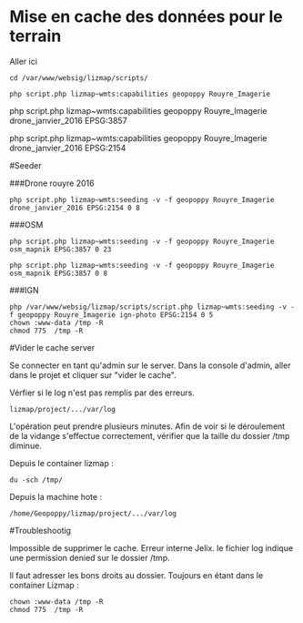 # Mise en cache des données pour le terrain

Aller ici

~~~
cd /var/www/websig/lizmap/scripts/
~~~

~~~
php script.php lizmap~wmts:capabilities geopoppy Rouyre_Imagerie
~~~


php script.php lizmap~wmts:capabilities geopoppy Rouyre_Imagerie drone_janvier_2016 EPSG:3857

php script.php lizmap~wmts:capabilities geopoppy Rouyre_Imagerie drone_janvier_2016 EPSG:2154


#Seeder 

###Drone rouyre 2016
~~~
php script.php lizmap~wmts:seeding -v -f geopoppy Rouyre_Imagerie drone_janvier_2016 EPSG:2154 0 8
~~~
###OSM
~~~
php script.php lizmap~wmts:seeding -v -f geopoppy Rouyre_Imagerie osm_mapnik EPSG:3857 0 23
~~~

~~~
php script.php lizmap~wmts:seeding -v -f geopoppy Rouyre_Imagerie osm_mapnik EPSG:3857 0 8
~~~


###IGN

~~~
php /var/www/websig/lizmap/scripts/script.php lizmap~wmts:seeding -v -f geopoppy Rouyre_Imagerie ign-photo EPSG:2154 0 5
chown :www-data /tmp -R
chmod 775  /tmp -R
~~~


#Vider le cache server

Se connecter en tant qu'admin sur le server. Dans la console d'admin, aller dans le projet et cliquer sur "vider le cache". 

Vérfier si le log n'est pas remplis par des erreurs.

~~~
lizmap/project/.../var/log
~~~


L'opération peut prendre plusieurs minutes. Afin de voir si le déroulement de la vidange s'effectue correctement, vérifier que la taille du dossier /tmp diminue.

Depuis le container lizmap :

~~~
du -sch /tmp/ 
~~~

Depuis la machine hote :

~~~
/home/Geopoppy/lizmap/project/.../var/log
~~~

#Troubleshootig 

Impossible de supprimer le cache. Erreur interne Jelix. le fichier log indique une permission denied sur le dossier /tmp.

Il faut adresser les bons droits au dossier. Toujours en étant dans le container Lizmap :

~~~
chown :www-data /tmp -R
chmod 775  /tmp -R
~~~

